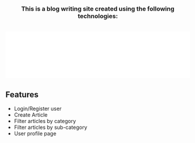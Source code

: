 <div align="center">

### **This is a blog writing site created using the following technologies:**

</div>
<br/>
<img src="public/images/readme.svg" width="800" alt="readme">
<br/>

## Features

- Login/Register user
- Create Article
- Filter articles by category
- Filter articles by sub-category
- User profile page


